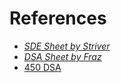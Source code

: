 # References
- [_SDE Sheet by Striver_](https://docs.google.com/document/d/1SM92efk8oDl8nyVw8NHPnbGexTS9W-1gmTEYfEurLWQ/preview?pru=AAABeuuop9I*PUtrb2ew2hKp83BXQGBofg)
- [_DSA Sheet by Fraz_](https://docs.google.com/spreadsheets/d/1-wKcV99KtO91dXdPkwmXGTdtyxAfk1mbPXQg81R9sFE/edit#gid=0)
- [450 DSA](https://450dsa.com/)
